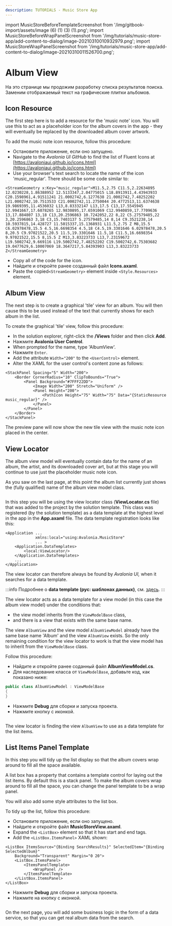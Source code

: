 ```yaml
---
description: TUTORIALS - Music Store App
---
```


import MusicStoreBeforeTemplateScreenshot from '/img/gitbook-import/assets/image (6) (1) (3) (1).png';
import MusicStoreBeforeWrapPanelScreenshot from '/img/tutorials/music-store-app/add-content-to-dialog/image-20210310010932979.png';
import MusicStoreWrapPanelScreenshot from '/img/tutorials/music-store-app/add-content-to-dialog/image-20210310011526700.png';

# Album View

На это странице мы продожим разработку списка результатов поиска.
Заменим отображаемый текст на графические плитки альбомов.

## Icon Resource

The first step here is to add a resource for the 'music note' icon. 
You will use this to act as a placeholder icon for the album covers in the app - they will eventually be replaced
by the downloaded album cover artwork. 

To add the music note icon resource, follow this procedure:

- Остановите приложение, если оно запущено.
- Navigate to the _Avalonia UI_ _GitHub_ to find the list of Fluent Icons at [https://avaloniaui.github.io/icons.html](https://avaloniaui.github.io/icons.html)
- Use your browser's text search to locate the name of the icon 'music_regular'.
There should be some code similar to:

```markup
<StreamGeometry x:Key="music_regular">M11.5,2.75 C11.5,2.22634895 12.0230228,1.86388952 12.5133347,2.04775015 L18.8913911,4.43943933 C20.1598961,4.91511241 21.0002742,6.1277638 21.0002742,7.48252202 L21.0002742,10.7513533 C21.0002742,11.2750044 20.4772513,11.6374638 19.9869395,11.4536032 L13,8.83332147 L13,17.5 C13,17.5545945 12.9941667,17.6078265 12.9830895,17.6591069 C12.9940859,17.7709636 13,17.884807 13,18 C13,20.2596863 10.7242052,22 8,22 C5.27579485,22 3,20.2596863 3,18 C3,15.7403137 5.27579485,14 8,14 C9.3521238,14 10.5937815,14.428727 11.5015337,15.1368931 L11.5,2.75 Z M8,15.5 C6.02978478,15.5 4.5,16.6698354 4.5,18 C4.5,19.3301646 6.02978478,20.5 8,20.5 C9.97021522,20.5 11.5,19.3301646 11.5,18 C11.5,16.6698354 9.97021522,15.5 8,15.5 Z M13,3.83223733 L13,7.23159672 L19.5002742,9.669116 L19.5002742,7.48252202 C19.5002742,6.75303682 19.0477629,6.10007069 18.3647217,5.84393903 L13,3.83223733 Z</StreamGeometry>
```

- Copy all of the code for the icon.
- Найдите и откройте ранее созданный файл **Icons.axaml**.
- Paste the copied`<StreamGeometry>` element inside `<Style.Resources>` element.

## Album View

The next step is to create a graphical 'tile' view for an album. 
You will then cause this to be used instead of the text that currently shows for each album in the list.

To create the graphical 'tile' view, follow this procedure:

- In the solution explorer, right-click the **/Views** folder and then click **Add**. 
- Нажмите **Avalonia User Control**.
- When prompted for the name, type 'AlbumView'.
- Нажмите `Enter`.
- Add the attribute `Width="200"` to the `<UserControl>` element.
- Alter the XAML for the user control's content zone as follows:

```markup
<StackPanel Spacing="5" Width="200">
    <Border CornerRadius="10" ClipToBounds="True">
        <Panel Background="#7FFF22DD">
            <Image Width="200" Stretch="Uniform" />
            <Panel Height="200">
                <PathIcon Height="75" Width="75" Data="{StaticResource music_regular}" />
            </Panel>
        </Panel>
    </Border>    
</StackPanel>
```

The preview pane will now show the new tile view with the music note icon placed in the center.

## View Locator

The album view model will eventually contain data for the name of an album, 
the artist, and its downloaded cover art, but at this stage you will continue
to use just the placeholder music note icon. 

As you saw on the last page, at this point the album list currently just shows
the (fully qualified) name of the album view model class.

<img className="center" src={MusicStoreBeforeTemplateScreenshot} alt="" />

In this step you will be using the view locator class (**ViewLocator.cs** file) that was added 
to the project by the solution template. This class was registered (by the solution template) 
as a data template at the highest level in the app in the **App.axaml** file. 
The data template registration looks like this:

```
<Application ...
             xmlns:local="using:Avalonia.MusicStore"
             ... >
    <Application.DataTemplates>
        <local:ViewLocator/>
    </Application.DataTemplates>
    ...
</Application>
```

The view locator can therefore always be found by _Avalonia UI,_ when it searches for a data template.

:::info
Подробнее о **data template (рус: шаблонах данных)**, см. [здесь](../../concepts/templates/).
:::

The view locator acts as a data template for a view model (in this case the album view model) 
under the conditions that:

* the view model inherits from the `ViewModelBase` class,
* and there is a view that exists with the same base name.

The view `AlbumView` and the view model `AlbumViewModel` already have the same base name 'Album' 
and the view `AlbumView` exists. So the only remaining condition for the view locator 
to work is that the view model has to inherit from the `ViewModelBase` class.

Follow this procedure:

- Найдите и откройте ранее соданный файл **AlbumViewModel.cs**.
- Для наследование класса от `ViewModelBase`, добавьте код, как показано ниже:

```csharp
public class AlbumViewModel : ViewModelBase
{        
}
```

- Нажмите **Debug** для сборки и запуска проекта.
- Нажмите кнопку с иконкой.

<p><img className="image-medium-zoom" src={MusicStoreBeforeWrapPanelScreenshot} alt="" /></p>

The view locator is finding the view `AlbumView` to use as a data template for the list items.

## List Items Panel Template

In this step you will tidy up the list display so that the album covers wrap around to fill all the space available.

A list box has a property that contains a template control for laying out the list items. 
By default this is a stack panel. To make the album covers wrap around to fill all the space, 
you can change the panel template to be a wrap panel.

You will also add some style attributes to the list box.

To tidy up the list, follow this procedure:

- Остановите приложение, если оно запущено.
- Найдите и откройте файл **MusicStoreView.axaml**.
- Expand the `<ListBox>` element so that it has start and end tags.
- Add the `<ListBox.ItemsPanel>` XAML shown:

```markup
<ListBox ItemsSource="{Binding SearchResults}" SelectedItem="{Binding SelectedAlbum}"
    Background="Transparent" Margin="0 20">
    <ListBox.ItemsPanel>
        <ItemsPanelTemplate>
            <WrapPanel />
        </ItemsPanelTemplate>
    </ListBox.ItemsPanel>
</ListBox>
```

- Нажмите **Debug** для сборки и запуска проекта.
- Нажмите на кнопку с иконкой.

<p><img className="image-medium-zoom" src={MusicStoreWrapPanelScreenshot} alt="" /></p>

On the next page, you will add some business logic in the form of a data service, 
so that you can get real album data from the search.
